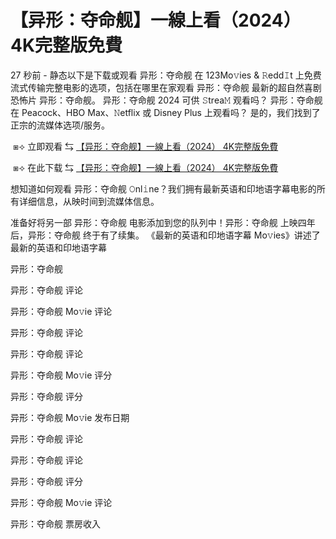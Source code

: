 # 【异形：夺命舰】一線上看（2024） 4K完整版免費

27 秒前 - 静态以下是下载或观看 异形：夺命舰 在 123Mo𝚟ies & 𝚁edd𝙸t 上免费流式传输完整电影的选项，包括在哪里在家观看 异形：夺命舰 最新的超自然喜剧恐怖片 异形：夺命舰。 异形：夺命舰 2024 可供 𝚂trea𝙼 观看吗？ 异形：夺命舰 在 Peacock、HBO Max、𝙽etflix 或 Disney Plus 上观看吗？ 是的，我们找到了正宗的流媒体选项/服务。

</p><p></p><p>&nbsp;⧆⟢ 立即观看 ⇆ <a href="https://t.co/3C4EH8uv9e"> 【异形：夺命舰】一線上看（2024） 4K完整版免費</a></p><p></p><p></p><p></p><p>

</p><p></p><p>&nbsp;⧆⟢ 在此下载 ⇆ <a href="https://t.co/O5RY3U1GJs"> 【异形：夺命舰】一線上看（2024） 4K完整版免費</a></p><p></p><p></p><p></p><p>

</p><p></p><p>想知道如何观看 异形：夺命舰 𝙾nl𝚒ne？我们拥有最新英语和印地语字幕电影的所有详细信息，从映时间到流媒体信息。

</p><p></p><p>准备好将另一部 异形：夺命舰 电影添加到您的队列中！异形：夺命舰 上映四年后，异形：夺命舰 终于有了续集。 《最新的英语和印地语字幕 Mo𝚟ies》讲述了最新的英语和印地语字幕

</p><p></p><p>异形：夺命舰

</p><p></p><p>异形：夺命舰 评论

</p><p></p><p>异形：夺命舰 Mo𝚟ie 评论

</p><p></p><p>异形：夺命舰 评论

</p><p></p><p>异形：夺命舰 评论

</p><p></p><p>异形：夺命舰 Mo𝚟ie 评分

</p><p></p><p>异形：夺命舰 评分

</p><p></p><p>异形：夺命舰 Mo𝚟ie 发布日期

</p><p></p><p>异形：夺命舰 评论

</p><p></p><p>异形：夺命舰 评论

</p><p></p><p>异形：夺命舰 评分

</p><p></p><p>异形：夺命舰 Mo𝚟ie 评论

</p><p></p><p>异形：夺命舰 票房收入</p>
